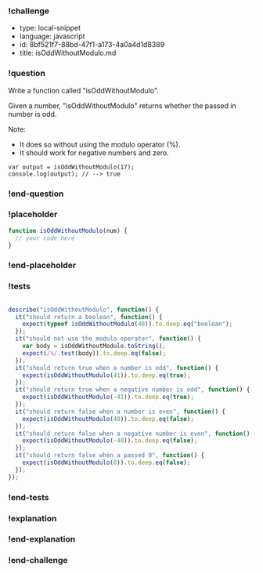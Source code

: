 ### !challenge

* type: local-snippet
* language: javascript
* id: 8bf521f7-88bd-47f1-a173-4a0a4d1d8389
* title: isOddWithoutModulo.md

### !question

Write a function called "isOddWithoutModulo".

Given a number, "isOddWithoutModulo" returns whether the passed in number is odd.

Note:
* It does so without using the modulo operator (%).
* It should work for negative numbers and zero.

```
var output = isOddWithoutModulo(17);
console.log(output); // --> true
```

### !end-question

### !placeholder

```js
function isOddWithoutModulo(num) {
  // your code here
}
```

### !end-placeholder

### !tests

```js

describe("isOddWithoutModulo", function() {
  it("should return a boolean", function() {
    expect(typeof isOddWithoutModulo(40)).to.deep.eq("boolean");
  });
  it("should not use the modulo operator", function() {
    var body = isOddWithoutModulo.toString();
    expect(/%/.test(body)).to.deep.eq(false);
  });
  it("should return true when a number is odd", function() {
    expect(isOddWithoutModulo(41)).to.deep.eq(true);
  });
  it("should return true when a negative number is odd", function() {
    expect(isOddWithoutModulo(-41)).to.deep.eq(true);
  });
  it("should return false when a number is even", function() {
    expect(isOddWithoutModulo(40)).to.deep.eq(false);
  });
  it("should return false when a negative number is even", function() {
    expect(isOddWithoutModulo(-40)).to.deep.eq(false);
  });
  it("should return false when a passed 0", function() {
    expect(isOddWithoutModulo(0)).to.deep.eq(false);
  });
});

```

### !end-tests

### !explanation

### !end-explanation

### !end-challenge
